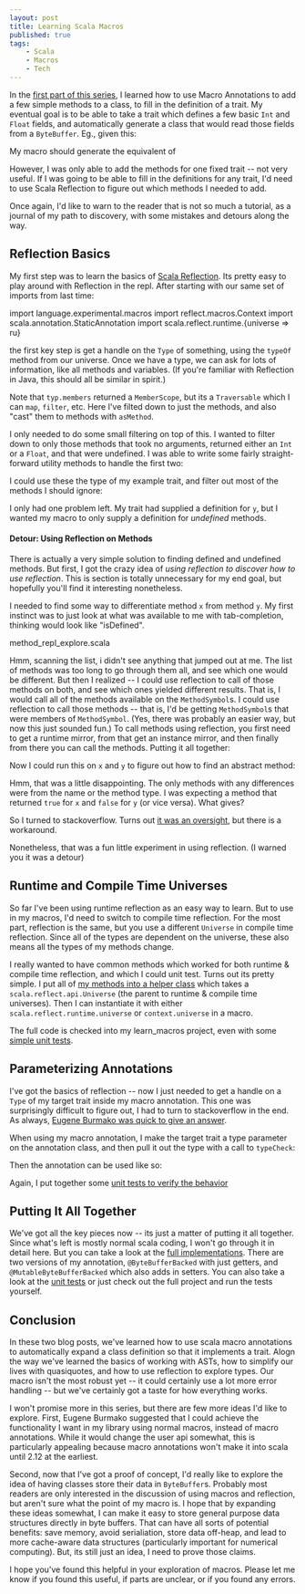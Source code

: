 ```yaml
---
layout: post
title: Learning Scala Macros
published: true
tags:
    - Scala
    - Macros
    - Tech
---
```


In the [first part of this series](http://imranrashid.com/posts/learning-scala-macros/), I learned how to use Macro Annotations to add a few simple methods to a class, to fill
in the definition of a trait.  My eventual goal is to be able to take a trait which defines a few basic `Int` and `Float` fields,
and automatically generate a class that would read those fields from a `ByteBuffer`.  Eg., given this:

<script src="https://gist.github.com/squito/7094987.js?file=trait.scala"></script>

My macro should generate the equivalent of

<script src="https://gist.github.com/squito/7094987.js?file=goalClass.scala"></script>

However, I was only able to add the methods for one fixed trait -- not very useful.  If I was
going to be able to fill in the definitions for any trait, I'd need to use Scala Reflection to figure out which methods I needed
to add.

Once again, I'd like to warn to the reader that is not so much a tutorial, as a journal of my path to discovery, with some mistakes
and detours along the way.

## Reflection Basics

My first step was to learn the basics of [Scala Reflection](http://docs.scala-lang.org/overviews/reflection/overview.html).  Its pretty easy to play
around with Reflection in the repl.  After starting with our same set of imports from last time:

import language.experimental.macros
import reflect.macros.Context
import scala.annotation.StaticAnnotation
import scala.reflect.runtime.{universe => ru}

the first key step is get a handle on the `Type` of something, using the `typeOf` method from our universe.  Once we have a type, we can ask for lots
of information, like all methods and variables.  (If you're familiar with Reflection in Java, this should all be similar in spirit.)

<script src="https://gist.github.com/squito/7847796.js?file=simple_reflection_repl.scala"></script>

Note that `typ.members` returned a `MemberScope`, but its a `Traversable` which I can `map`, `filter`, etc.  Here I've filted down to just the methods, and
also "cast" them to methods with `asMethod`.

I only needed to do some small filtering on top of this.  I wanted to filter down to only those methods that took no arguments, returned either an `Int` or a
`Float`, and that were undefined.  I was able to write some fairly straight-forward utility methods to handle the first two:

<script src="https://gist.github.com/squito/7847796.js?file=reflection_method_filters.scala"></script>

I could use these the type of my example trait, and filter out most of the methods I should ignore:

<script src="https://gist.github.com/squito/7847796.js?file=repl_method_filter_1.scala"></script>

I only had one problem left.  My trait had supplied a definition for `y`, but I wanted my macro to only supply a definition for *undefined* methods.

#### Detour: Using Reflection on Methods

There is actually a very simple solution to finding defined and undefined methods.  But first, I got the crazy idea of _using reflection to discover
how to use reflection_.  This is section is totally unnecessary for my end goal, but hopefully you'll find it interesting nonetheless.

I needed to find some way to differentiate method `x` from method `y`.  My first instinct was to just look at what was available to me with tab-completion,
thinking would look like "isDefined".

method_repl_explore.scala

Hmm, scanning the list, i didn't see anything that jumped out at me.  The list of methods was too long to go through them all, and see which one would be different.
But then I realized -- I could use reflection to call of those methods on both, and see which ones yielded different results.  That is, I would call all of the
methods available on the `MethodSymbol`s.  I could use reflection to call those methods -- that is, I'd be getting `MethodSymbol`s that were members of `MethodSymbol`.   (Yes, there was probably an easier way, but now this just sounded fun.)  To call methods using reflection, you first need to get a runtime mirror, from that get an instance mirror, and then finally from there you can call the methods.  Putting it all together:

<script src="https://gist.github.com/squito/7847796.js?file=diff_method_methods.scala"></script>

Now I could run this on `x` and `y` to figure out how to find an abstract method:

<script src="https://gist.github.com/squito/7847796.js?file=diff_method_results.scala"></script>

Hmm, that was a little disappointing.  The only methods with any differences were from the name or the method type.  I was expecting a method that returned `true` for `x` and `false` for `y` (or vice versa).  What gives?

So I turned to stackoverflow.  Turns out [it was an oversight](http://stackoverflow.com/questions/16792824/test-whether-a-method-is-defined), but there is a workaround.

<script src="https://gist.github.com/squito/7847796.js?file=is_method_defined.scala"></script>

Nonetheless, that was a fun little experiment in using reflection. (I warned you it was a detour)


## Runtime and Compile Time Universes

So far I've been using runtime reflection as an easy way to learn.  But to use in my macros, I'd need to switch to compile time reflection.  For the most part, reflection is the same, but you use a different `Universe` in compile time reflection.  Since all of the types are dependent on the universe, these also means all the types of my methods change.

I really wanted to have common methods which worked for both runtime & compile time reflection, and which I could unit test.  Turns out its pretty simple.  I put all of [my methods into a helper class](https://github.com/squito/learn_macros/blob/master/macros/src/main/scala/com/imranrashid/oleander/macros/BasicReflection.scala) which takes a `scala.reflect.api.Universe` (the parent to runtime & compile time universes).  Then I can instantiate it with either `scala.reflect.runtime.universe` or `context.universe` in a macro.

The full code is checked into my learn_macros project, even with some [simple unit tests](https://github.com/squito/learn_macros/blob/master/macrotests/src/test/scala/com/imranrashid/oleander/macros/BasicReflectionTest.scala).

## Parameterizing Annotations

I've got the basics of reflection -- now I just needed to get a handle on a `Type` of my target trait inside my macro annotation.  This one was surprisingly difficult to figure out, I had to turn to stackoverflow in the end.  As always, [Eugene Burmako was quick to give an answer](http://stackoverflow.com/questions/19791686/type-parameters-on-scala-macro-annotations).

When using my macro annotation, I make the target trait a type parameter on the annotation class, and then pull it out the type with a call to `typeCheck`:

<script src="https://gist.github.com/squito/7847796.js?file=annotation_type_parameters.scala"></script>

Then the annotation can be used like so:

<script src="https://gist.github.com/squito/7847796.js?file=using_annotation_type_parameters.scala"></script>

Again, I put together some [unit tests to verify the behavior](https://github.com/squito/learn_macros/blob/master/macrotests/src/test/scala/com/imranrashid/oleander/macros/MacrosWithReflectionTest.scala)

## Putting It All Together

We've got all the key pieces now -- its just a matter of putting it all together.  Since what's left is mostly normal scala coding, I won't go through it in
detail here.  But you can take a look at the [full implementations](https://github.com/squito/learn_macros/blob/master/macros/src/main/scala/com/imranrashid/oleander/macros/ByteBufferBacked.scala).  There are two versions of my annotation, `@ByteBufferBacked` with just getters, and `@MutableByteBufferBacked` which also adds in setters.  You can also take a look at the [unit tests](https://github.com/squito/learn_macros/blob/master/macrotests/src/test/scala/com/imranrashid/oleander/macros/ByteBufferBackedTest.scala) or just check out the full project and run the tests yourself.

## Conclusion

In these two blog posts, we've learned how to use scala macro annotations to automatically expand a class definition so that it implements a trait.  Alogn the way we've learned the basics of working with ASTs, how to simplify our lives with quasiquotes, and how to use reflection to explore types.  Our macro isn't the most robust yet -- it could certainly use a lot more error handling -- but we've certainly got a taste for how everything works.

I won't promise more in this series, but there are few more ideas I'd like to explore.  First, Eugene Burmako suggested that I could achieve the functionality I want in my library using normal macros, instead of macro annotations.  While it would change the user api somewhat, this is particularly appealing because
macro annotations won't make it into scala until 2.12 at the earliest.

Second, now that I've got a proof of concept, I'd really like to explore the idea of having classes store their data in `ByteBuffer`s.  Probably most readers are only interested in the discussion of using macros and reflection, but aren't sure what the point of my macro is.  I hope that by expanding these ideas somewhat, I can make it easy to store general purpose data structures directly in byte buffers.  That can have all sorts of potential benefits: save memory, avoid serialiation, store data off-heap, and lead to more cache-aware data structures (particularly important for numerical computing).  But, its still just an idea, I need to prove those claims.

I hope you've found this helpful in your exploration of macros.  Please let me know if you found this useful, if parts are unclear, or if you found any errors.


